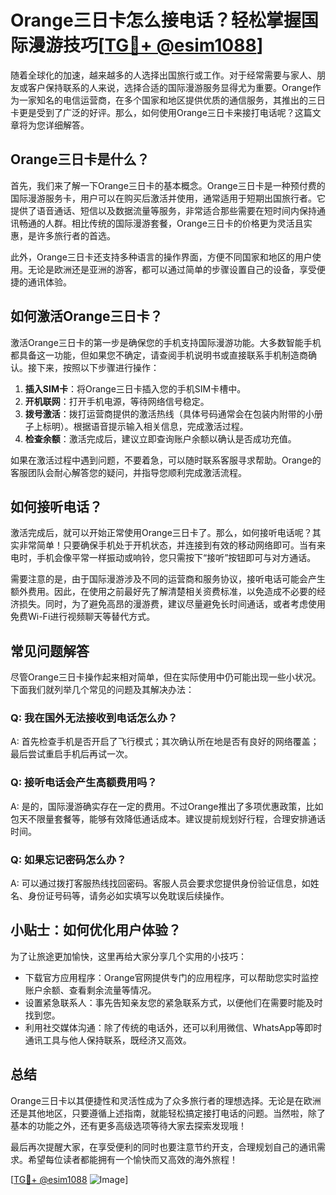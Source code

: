 # Orange三日卡怎么接电话？轻松掌握国际漫游技巧[[TG💪+ @esim1088](https://t.me/s/esim1088)]

随着全球化的加速，越来越多的人选择出国旅行或工作。对于经常需要与家人、朋友或客户保持联系的人来说，选择合适的国际漫游服务显得尤为重要。Orange作为一家知名的电信运营商，在多个国家和地区提供优质的通信服务，其推出的三日卡更是受到了广泛的好评。那么，如何使用Orange三日卡来接打电话呢？这篇文章将为您详细解答。

## Orange三日卡是什么？

首先，我们来了解一下Orange三日卡的基本概念。Orange三日卡是一种预付费的国际漫游服务卡，用户可以在购买后激活并使用，通常适用于短期出国旅行者。它提供了语音通话、短信以及数据流量等服务，非常适合那些需要在短时间内保持通讯畅通的人群。相比传统的国际漫游套餐，Orange三日卡的价格更为灵活且实惠，是许多旅行者的首选。

此外，Orange三日卡还支持多种语言的操作界面，方便不同国家和地区的用户使用。无论是欧洲还是亚洲的游客，都可以通过简单的步骤设置自己的设备，享受便捷的通讯体验。

## 如何激活Orange三日卡？

激活Orange三日卡的第一步是确保您的手机支持国际漫游功能。大多数智能手机都具备这一功能，但如果您不确定，请查阅手机说明书或直接联系手机制造商确认。接下来，按照以下步骤进行操作：

1. **插入SIM卡**：将Orange三日卡插入您的手机SIM卡槽中。
2. **开机联网**：打开手机电源，等待网络信号稳定。
3. **拨号激活**：拨打运营商提供的激活热线（具体号码通常会在包装内附带的小册子上标明）。根据语音提示输入相关信息，完成激活过程。
4. **检查余额**：激活完成后，建议立即查询账户余额以确认是否成功充值。

如果在激活过程中遇到问题，不要着急，可以随时联系客服寻求帮助。Orange的客服团队会耐心解答您的疑问，并指导您顺利完成激活流程。

## 如何接听电话？

激活完成后，就可以开始正常使用Orange三日卡了。那么，如何接听电话呢？其实非常简单！只要确保手机处于开机状态，并连接到有效的移动网络即可。当有来电时，手机会像平常一样振动或响铃，您只需按下“接听”按钮即可与对方通话。

需要注意的是，由于国际漫游涉及不同的运营商和服务协议，接听电话可能会产生额外费用。因此，在使用之前最好先了解清楚相关资费标准，以免造成不必要的经济损失。同时，为了避免高昂的漫游费，建议尽量避免长时间通话，或者考虑使用免费Wi-Fi进行视频聊天等替代方式。

## 常见问题解答

尽管Orange三日卡操作起来相对简单，但在实际使用中仍可能出现一些小状况。下面我们就列举几个常见的问题及其解决办法：

### Q: 我在国外无法接收到电话怎么办？
A: 首先检查手机是否开启了飞行模式；其次确认所在地是否有良好的网络覆盖；最后尝试重启手机后再试一次。

### Q: 接听电话会产生高额费用吗？
A: 是的，国际漫游确实存在一定的费用。不过Orange推出了多项优惠政策，比如包天不限量套餐等，能够有效降低通话成本。建议提前规划好行程，合理安排通话时间。

### Q: 如果忘记密码怎么办？
A: 可以通过拨打客服热线找回密码。客服人员会要求您提供身份验证信息，如姓名、身份证号码等，请务必如实填写以免耽误后续操作。

## 小贴士：如何优化用户体验？

为了让旅途更加愉快，这里再给大家分享几个实用的小技巧：

- 下载官方应用程序：Orange官网提供专门的应用程序，可以帮助您实时监控账户余额、查看剩余流量等情况。
- 设置紧急联系人：事先告知亲友您的紧急联系方式，以便他们在需要时能及时找到您。
- 利用社交媒体沟通：除了传统的电话外，还可以利用微信、WhatsApp等即时通讯工具与他人保持联系，既经济又高效。

## 总结

Orange三日卡以其便捷性和灵活性成为了众多旅行者的理想选择。无论是在欧洲还是其他地区，只要遵循上述指南，就能轻松搞定接打电话的问题。当然啦，除了基本的功能之外，还有更多高级选项等待大家去探索发现哦！

最后再次提醒大家，在享受便利的同时也要注意节约开支，合理规划自己的通讯需求。希望每位读者都能拥有一个愉快而又高效的海外旅程！

[[TG💪+ @esim1088](https://t.me/s/esim1088) ![Image](https://i.postimg.cc/4NQfJmqS/Snipaste-2025-05-13-00-14-12.png)]